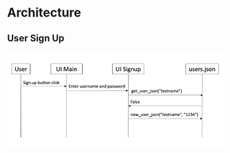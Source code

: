 # Architecture

## User Sign Up

![signup image](https://github.com/KooEeVee/ot_harjoitustyo/blob/main/one-minute-workout/documentation/user_signup.png)
